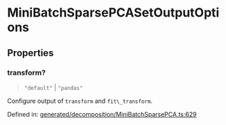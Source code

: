 # MiniBatchSparsePCASetOutputOptions

## Properties

### transform?

> `"default"` \| `"pandas"`

Configure output of `transform` and `fit\_transform`.

Defined in:  [generated/decomposition/MiniBatchSparsePCA.ts:629](https://github.com/transitive-bullshit/scikit-learn-ts/blob/92ab806/packages/sklearn/src/generated/decomposition/MiniBatchSparsePCA.ts#L629)
